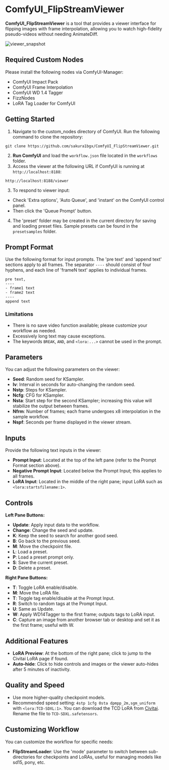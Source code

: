 # ComfyUI_FlipStreamViewer

**ComfyUI_FlipStreamViewer** is a tool that provides a viewer interface for flipping images with frame interpolation, allowing you to watch high-fidelity pseudo-videos without needing AnimateDiff.

![viewer_snapshot](https://github.com/user-attachments/assets/61e79e55-111e-40b9-8417-f93acb90aed7)

## Required Custom Nodes

Please install the following nodes via ComfyUI-Manager:

- ComfyUI Impact Pack
- ComfyUI Frame Interpolation
- ComfyUI WD 1.4 Tagger
- FizzNodes
- LoRA Tag Loader for ComfyUI

## Getting Started
1. Navigate to the custom_nodes directory of ComfyUI. Run the following command to clone the repository:

`git clone https://github.com/sakura1bgx/ComfyUI_FlipStreamViewer.git`

2. **Run ComfyUI** and load the `workflow.json` file located in the `workflows` folder.
3. Access the viewer at the following URL if ComfyUI is running at `http://localhost:8188`:

`http://localhost:8188/viewer`

3. To respond to viewer input:
- Check 'Extra options', 'Auto Queue', and 'instant' on the ComfyUI control panel.
- Then click the 'Queue Prompt' button.

4. The 'preset' folder may be created in the current directory for saving and loading preset files. Sample presets can be found in the `presetsamples` folder.

## Prompt Format

Use the following format for input prompts. The 'pre text' and 'append text' sections apply to all frames. The separator `----` should consist of four hyphens, and each line of 'frameN text' applies to individual frames.

```
pre text,
----
- frame1 text
- frame2 text
----
append text
```

### Limitations

- There is no save video function available; please customize your workflow as needed.
- Excessively long text may cause exceptions.
- The keywords `BREAK`, `AND`, and `<lora:...>` cannot be used in the prompt.

## Parameters

You can adjust the following parameters on the viewer:

- **Seed**: Random seed for KSampler.
- **Iv**: Interval in seconds for auto-changing the random seed.
- **Nstp**: Steps for KSampler.
- **Ncfg**: CFG for KSampler.
- **Nsta**: Start step for the second KSampler; increasing this value will stabilize the output between frames.
- **Nfrm**: Number of frames; each frame undergoes x8 interpolation in the sample workflow.
- **Nspf**: Seconds per frame displayed in the viewer stream.

## Inputs

Provide the following text inputs in the viewer:

- **Prompt Input**: Located at the top of the left pane (refer to the Prompt Format section above).
- **Negative Prompt Input**: Located below the Prompt Input; this applies to all frames.
- **LoRA Input**: Located in the middle of the right pane; input LoRA such as `<lora:startsfilename:1>`.

## Controls

**Left Pane Buttons:**

- **Update**: Apply input data to the workflow.
- **Change**: Change the seed and update.
- **K**: Keep the seed to search for another good seed.
- **B**: Go back to the previous seed.
- **M**: Move the checkpoint file.
- **L**: Load a preset.
- **P**: Load a preset prompt only.
- **S**: Save the current preset.
- **D**: Delete a preset.

**Right Pane Buttons:**

- **T**: Toggle LoRA enable/disable.
- **M**: Move the LoRA file.
- **T**: Toggle tag enable/disable at the Prompt Input.
- **R**: Switch to random tags at the Prompt Input.
- **U**: Same as Update.
- **W**: Apply WD14Tagger to the first frame; outputs tags to LoRA input.
- **C**: Capture an image from another browser tab or desktop and set it as the first frame; useful with W.

## Additional Features

- **LoRA Preview**: At the bottom of the right pane; click to jump to the Civitai LoRA page if found.
- **Auto-hide**: Click to hide controls and images or the viewer auto-hides after 5 minutes of inactivity.

## Quality and Speed

- Use more higher-quality checkpoint models.
- Recommended speed setting: `4stp 1cfg 0sta dpmpp_2m,sgm_uniform` with `<lora:TCD-SDXL:1>`. You can download the TCD LoRA from [Civitai](https://civitai.com/models/395638). Rename the file to `TCD-SDXL.safetensors`.

## Customizing Workflow

You can customize the workflow for specific needs:

- **FlipStreamLoader**: Use the 'mode' parameter to switch between sub-directories for checkpoints and LoRAs, useful for managing models like sd15, pony, etc.
